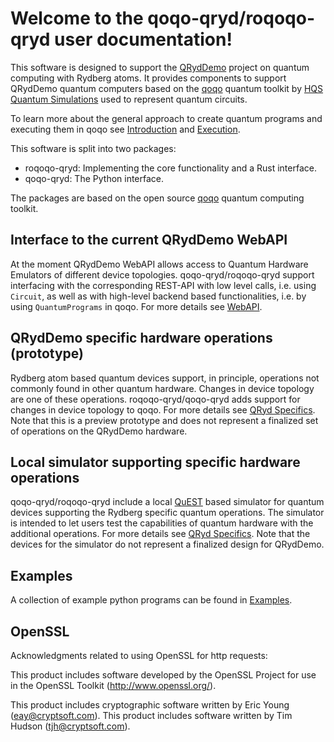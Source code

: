 Welcome to the qoqo-qryd/roqoqo-qryd user documentation!
========================================================

This software is designed to support the [QRydDemo](<https://thequantumlaend.de/qryddemo/>) project on quantum computing with Rydberg atoms. It provides components to support QRydDemo quantum computers based on the [qoqo](<https://github.com/HQSquantumsimulations/qoqo>) quantum toolkit by [HQS Quantum Simulations](<https://quantumsimulations.de>) used to represent quantum circuits.

To learn more about the general approach to create quantum programs and executing them in qoqo see [Introduction](src/introduction.md) and [Execution](src/execution.md).

This software is split into two packages:

* roqoqo-qryd: Implementing the core functionality and a Rust interface.
* qoqo-qryd: The Python interface.

The packages are based on the open source [qoqo](<https://github.com/HQSquantumsimulations/qoqo>) quantum computing toolkit.


Interface to the current QRydDemo WebAPI
----------------------------------------

At the moment QRydDemo WebAPI allows access to Quantum Hardware Emulators of different device topologies. 
qoqo-qryd/roqoqo-qryd support interfacing with the corresponding REST-API with low level calls, i.e. using `Circuit`,  as well as with high-level backend based functionalities, i.e. by using `QuantumPrograms` in qoqo. For more details see [WebAPI](webapi.md).


QRydDemo specific hardware operations (prototype)
-------------------------------------------------

Rydberg atom based quantum devices support, in principle, operations not commonly found in other quantum hardware.
Changes in device topology are one of these operations. 
roqoqo-qryd/qoqo-qryd adds support for changes in device topology to qoqo. For more details see [QRyd Specifics](qrydspecifics.md).
Note that this is a preview prototype and does not represent a finalized set of operations on the QRydDemo hardware.


Local simulator supporting specific hardware operations
-------------------------------------------------------

qoqo-qryd/roqoqo-qryd include a local [QuEST](https://github.com/QuEST-Kit/QuEST>) based simulator for quantum devices supporting the Rydberg specific quantum operations. The simulator is intended to let users test the capabilities of quantum hardware with the additional operations. For more details see [QRyd Specifics](qrydspecifics.md). Note that the devices for the simulator do not represent a finalized design for QRydDemo.


Examples
--------

A collection of example python programs can be found in [Examples](examples.md).


OpenSSL
-----------------

Acknowledgments related to using OpenSSL for http requests:

This product includes software developed by the OpenSSL Project
for use in the OpenSSL Toolkit (http://www.openssl.org/).

This product includes cryptographic software written by Eric Young
(eay@cryptsoft.com).  This product includes software written by Tim
Hudson (tjh@cryptsoft.com).